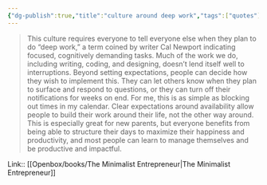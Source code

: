 ```yaml
---
{"dg-publish":true,"title":"culture around deep work","tags":["quotes"],"date":"2024-05-03T20:55:45+03:00","modified_at":"2024-07-25T11:39:25+03:00","aliases":"culture around deep work","dg-path":"/quotes/202405032055.md","permalink":"/quotes/202405032055/","dgPassFrontmatter":true}
---
```



> This culture requires everyone to tell everyone else when they plan to do “deep work,” a term coined by writer Cal Newport indicating focused, cognitively demanding tasks. Much of the work we do, including writing, coding, and designing, doesn’t lend itself well to interruptions. Beyond setting expectations, people can decide how they wish to implement this. They can let others know when they plan to surface and respond to questions, or they can turn off their notifications for weeks on end. For me, this is as simple as blocking out times in my calendar.
Clear expectations around availability allow people to build their work around their life, not the other way around. This is especially great for new parents, but everyone benefits from being able to structure their days to maximize their happiness and productivity, and most people can learn to manage themselves and be productive and impactful.

Link:: [[Openbox/books/The Minimalist Entrepreneur\|The Minimalist Entrepreneur]]
